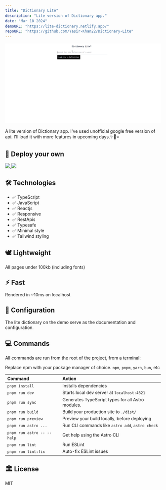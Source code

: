 ```yaml
---
title: "Dictionary Lite"
description: "Lite version of Dictionary app."
date: "Mar 18 2024"
demoURL: "https://lite-dictionary.netlify.app/"
repoURL: "https://github.com/Yasir-Khan22/Dictionary-Lite"
---
```


<!-- insert project image  -->

![dictionary-lit](/public/dictionary-project.webp)

A lite version of Dictionary app. I've used unofficial google free version of api. I'll load it with more features in upcoming days.✨🎉⭐

## 🚀 Deploy your own

<div class="flex gap-2">
  <a target="_blank" aria-label="Deploy with Vercel" href="https://vercel.com/new/clone?repository-url=https://github.com/markhorn-dev/astro-sphere">
    <img src="/deploy_vercel.svg" />
  </a>
  <a target="_blank" aria-label="Deploy with Netlify" href="https://app.netlify.com/start/deploy?repository=https://github.com/markhorn-dev/astro-sphere">
    <img src="/deploy_netlify.svg" />
  </a>
</div>

## 🛠️ Technologies

- ✅ TypeScript
- ✅ JavaScript
- ✅ Reactjs
- ✅ Responsive
- ✅ RestApis
- ✅ Typesafe
- ✅ Minimal style
- ✅ Tailwind styling

## 🕊️ Lightweight

All pages under 100kb (including fonts)

## ⚡︎ Fast

Rendered in ~10ms on localhost

## 📄 Configuration

The lite dictionary on the demo serve as the documentation and configuration.

## 💻 Commands

All commands are run from the root of the project, from a terminal:

Replace npm with your package manager of choice. `npm`, `pnpm`, `yarn`, `bun`, etc

| Command                    | Action                                            |
| :------------------------- | :------------------------------------------------ |
| `pnpm install`             | Installs dependencies                             |
| `pnpm run dev`             | Starts local dev server at `localhost:4321`       |
| `pnpm run sync`            | Generates TypeScript types for all Astro modules. |
| `pnpm run build`           | Build your production site to `./dist/`           |
| `pnpm run preview`         | Preview your build locally, before deploying      |
| `pnpm run astro ...`       | Run CLI commands like `astro add`, `astro check`  |
| `pnpm run astro -- --help` | Get help using the Astro CLI                      |
| `pnpm run lint`            | Run ESLint                                        |
| `pnpm run lint:fix`        | Auto-fix ESLint issues                            |

## 🏛️ License

MIT
